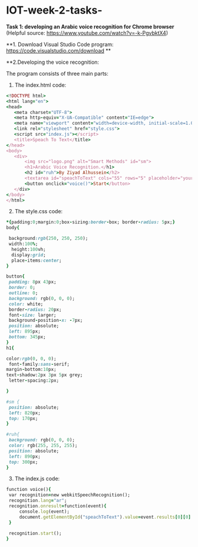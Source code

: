 # IOT-week-2-tasks-
**Task 1: developing an Arabic voice recognition for Chrome browser**
(Helpful source: https://www.youtube.com/watch?v=-k-PgvbktX4) 

**1. Download Visual Studio Code program: https://code.visualstudio.com/download **

**2.Developing the voice recognition:

The program consists of three main parts:

 1) The index.html code:
 
 ```ruby
<!DOCTYPE html>
<html lang="en">
<head>
    <meta charset="UTF-8">
    <meta http-equiv="X-UA-Compatible" content="IE=edge">
    <meta name="viewport" content="width=device-width, initial-scale=1.0">
    <link rel="stylesheet" href="style.css">
    <script src="index.js"></script>
    <title>Speach To Text</title>
</head>
<body>
    <div>
        <img src="logo.png" alt="Smart Methods" id="sm">
        <h1>Arabic Voice Recognition.</h1>
        <h2 id="ruh">By Ziyad Alhussein</h2>
        <textarea id="speachToText" cols="55" rows="5" placeholder="your voice recognition here..."></textarea>
        <button onclick="voice()">Start</button>
    </div>
</body>
</html>
  ```
  2) The style.css code:
  
   ```ruby
*{padding:0;margin:0;box-sizing:border-box; border-radius: 5px;}
body{

    background:rgb(250, 250, 250);
    width:100%;
     height:100vh;
     display:grid;
     place-items:center;
}

button{
    padding: 8px 43px;
    border: 0;
    outline: 0;
    background: rgb(0, 0, 0);
    color: white;
    border-radius: 20px;
    font-size: larger;
    background-position-x: -7px;
    position: absolute;
    left: 895px;
    bottom: 345px;
}
h1{

   color:rgb(0, 0, 0);
    font-family:sans-serif;
   margin-bottom:10px;
   text-shadow:2px 3px 5px grey;
    letter-spacing:2px;

}

#sm {
    position: absolute;
    left: 820px;   
    top: 170px;
}

#ruh{
    background: rgb(0, 0, 0);
    color: rgb(255, 255, 255);
    position: absolute;
    left: 890px;
    top: 300px;
}
  ```
  3) The index.js code: 
  
   ```ruby
function voice(){
    var recognition=new webkitSpeechRecognition();
    recognition.lang="ar";
    recognition.onresult=function(event){
        console.log(event);
        document.getElementById("speachToText").value=event.results[0][0].transcript;
    }
        
    recognition.start();
}
  ```
  
  
